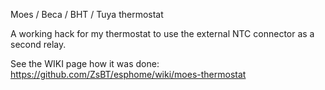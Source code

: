 
Moes / Beca / BHT / Tuya thermostat

A working hack for my thermostat to use the external NTC connector as a second relay.

See the WIKI page how it was done: https://github.com/ZsBT/esphome/wiki/moes-thermostat
